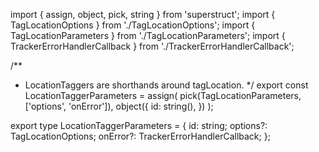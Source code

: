 import { assign, object, pick, string } from 'superstruct';
import { TagLocationOptions } from './TagLocationOptions';
import { TagLocationParameters } from './TagLocationParameters';
import { TrackerErrorHandlerCallback } from './TrackerErrorHandlerCallback';

/**
 * LocationTaggers are shorthands around tagLocation.
 */
export const LocationTaggerParameters = assign(
  pick(TagLocationParameters, ['options', 'onError']),
  object({
    id: string(),
  })
);

export type LocationTaggerParameters = {
  id: string;
  options?: TagLocationOptions;
  onError?: TrackerErrorHandlerCallback;
};
